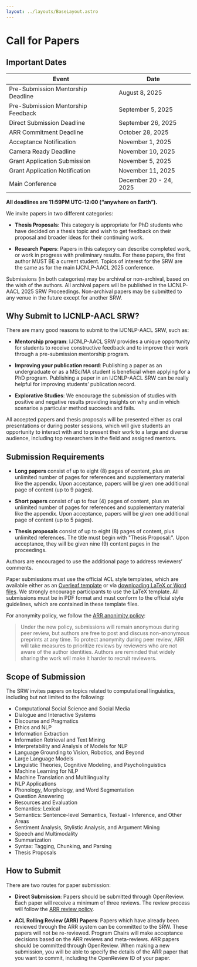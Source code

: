 ```yaml
---
layout: ../layouts/BaseLayout.astro
---
```


# Call for Papers

## Important Dates

| Event                               | Date                       |
|-------------------------------------|----------------------------|
| Pre-Submission Mentorship Deadline  | August 8, 2025             |
| Pre-Submission Mentorship Feedback  | September 5, 2025          |
| Direct Submission Deadline          | September 26, 2025         |
| ARR Commitment Deadline             | October 28, 2025           |
| Acceptance Notification             | November 1, 2025           |
| Camera Ready Deadline               | November 10, 2025          |
| Grant Application Submission        | November 5, 2025           |
| Grant Application Notification      | November 11, 2025          |
| Main Conference                     | December 20 - 24, 2025     |

**All deadlines are 11:59PM UTC-12:00 (“anywhere on Earth”).**

<!-- - Pre-submission mentorship link -->
<!-- - Direct Submission link -->
<!-- - ARR Commitment link -->

We invite papers in two different categories:

- **Thesis Proposals**: This category is appropriate for PhD students who have decided on a thesis topic and wish to get feedback on their proposal and broader ideas for their continuing work.

- **Research Papers**: Papers in this category can describe completed work, or work in progress with preliminary results.
For these papers, the first author MUST BE a current student.
Topics of interest for the SRW are the same as for the main IJCNLP-AACL 2025 conference.

Submissions (in both categories) may be archival or non-archival, based on the wish of the authors.
All archival papers will be published in the IJCNLP-AACL 2025 SRW Proceedings.
Non-archival papers may be submitted to any venue in the future except for another SRW. 

## Why Submit to IJCNLP-AACL SRW?

There are many good reasons to submit to the IJCNLP-AACL SRW, such as:

- **Mentorship program**: IJCNLP-AACL SRW provides a unique opportunity for students to receive constructive feedback and to improve their work through a pre-submission mentorship program.

- **Improving your publication record**: Publishing a paper as an undergraduate or as a MSc/MA student is beneficial when applying for a PhD program.
Publishing a paper in an IJCNLP-AACL SRW can be really helpful for improving students’ publication record.

- **Explorative Studies**: We encourage the submission of studies with positive and negative results providing insights on why and in which scenarios a particular method succeeds and fails.

All accepted papers and thesis proposals will be presented either as oral presentations or during poster sessions, which will give students an opportunity to interact with and to present their work to a large and diverse audience, including top researchers in the field and assigned mentors.

## Submission Requirements

- **Long papers** consist of up to eight (8) pages of content, plus an unlimited number of pages for references and supplementary material like the appendix. Upon acceptance, papers will be given one additional page of content (up to 9 pages).

- **Short papers** consist of up to four (4) pages of content, plus an unlimited number of pages for references and supplementary material like the appendix. Upon acceptance, papers will be given one additional page of content (up to 5 pages).

- **Thesis proposals** consist of up to eight (8) pages of content, plus unlimited references. The title must begin with "Thesis Proposal:". Upon acceptance, they will be given nine (9) content pages in the proceedings. 

Authors are encouraged to use the additional page to address reviewers’ comments.

Paper submissions must use the official ACL style templates, which are available either as an [Overleaf template](https://www.overleaf.com/latex/templates/association-for-computational-linguistics-acl-conference/jvxskxpnznfj) or via [downloading LaTeX or Word files](https://github.com/acl-org/acl-style-files).
We strongly encourage participants to use the LaTeX template.
All submissions must be in PDF format and must conform to the official style guidelines, which are contained in these template files.

For anonymity policy, we follow the [ARR anonimity policy](https://aclrollingreview.org/anonymity/):
> Under the new policy, submissions will remain anonymous during peer review, but authors are free to post and discuss non-anonymous preprints at any time. To protect anonymity during peer review, ARR will take measures to prioritize reviews by reviewers who are not aware of the author identities. Authors are reminded that widely sharing the work will make it harder to recruit reviewers.

<!-- All submissions (archival and non-archival) must follow the anonymity period and the restrictions of the main conference. -->
<!-- The review process will be double-blind, and thus all submissions must be anonymized. -->

## Scope of Submission

The SRW invites papers on topics related to computational linguistics, including but not limited to the following:

- Computational Social Science and Social Media
- Dialogue and Interactive Systems
- Discourse and Pragmatics
- Ethics and NLP
- Information Extraction
- Information Retrieval and Text Mining
- Interpretability and Analysis of Models for NLP
- Language Grounding to Vision, Robotics, and Beyond
- Large Language Models
- Linguistic Theories, Cognitive Modeling, and Psycholinguistics
- Machine Learning for NLP
- Machine Translation and Multilinguality
- NLP Applications
- Phonology, Morphology, and Word Segmentation
- Question Answering
- Resources and Evaluation
- Semantics: Lexical
- Semantics: Sentence-level Semantics, Textual - Inference, and Other Areas
- Sentiment Analysis, Stylistic Analysis, and Argument Mining
- Speech and Multimodality
- Summarization
- Syntax: Tagging, Chunking, and Parsing
- Thesis Proposals

## How to Submit

There are two routes for paper submission:

- **Direct Submission**: Papers should be submitted through OpenReview. <!-- TODO: add link -->
Each paper will receive a minimum of three reviews.
The review process will follow the [ARR review policy](https://www.aclweb.org/adminwiki/index.php/ACL_Policies_for_Review_and_Citation).
<!-- The review process will be double-blind. -->
<!-- Reviewers will not see authors, authors will not see reviewers. -->
<!-- Reviews and submissions will not be made publicly visible. -->

- **ACL Rolling Review (ARR) Papers**: Papers which have already been reviewed through the ARR system can be committed to the SRW.
These papers will not be re-reviewed.
Program Chairs will make acceptance decisions based on the ARR reviews and meta-reviews.
ARR papers should be committed through OpenReview. <!-- TODO: add link -->
When making a new submission, you will be able to specify the details of the ARR paper that you want to commit, including the OpenReview ID of your paper.

<!-- Please check the Author Guidelines for additional submission instructions. -->
<!-- Please check the Pre-Submission Mentorship for details. -->
